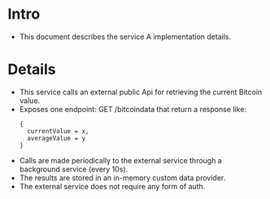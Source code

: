 # Intro
- This document describes the service A implementation details.

# Details
- This service calls an external public Api for retrieving the current Bitcoin value.
- Exposes one endpoint: GET /bitcoindata that return a response like:
  ```
  {
    currentValue = x,
    averageValue = y
  }
  ```
- Calls are made periodically to the external service through a background service (every 10s).
- The results are stored in an in-memory custom data provider.
- The external service does not require any form of auth.